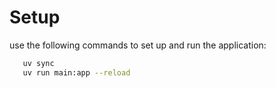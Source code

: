 # Setup

use the following commands to set up and run the application:

```bash
   uv sync
   uv run main:app --reload
```
